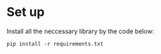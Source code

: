 # Set up
Install all the neccessary library by the code below:
```
pip install -r requirements.txt
```
